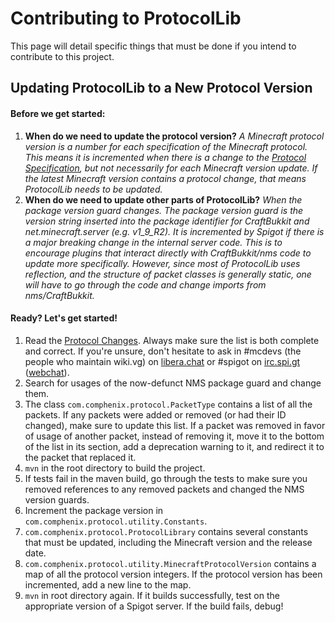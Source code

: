 Contributing to ProtocolLib
===========================
This page will detail specific things that must be done if you intend to contribute to this project.

## Updating ProtocolLib to a New Protocol Version
#### Before we get started:
1. **When do we need to update the protocol version?**
    _A Minecraft protocol version is a number for each specification of the Minecraft protocol.
    This means it is incremented when there is a change to the [Protocol Specification](http://wiki.vg/Protocol),
    but not necessarily for each Minecraft version update. If the latest Minecraft version contains a protocol change,
    that means ProtocolLib needs to be updated._
2. **When do we need to update other parts of ProtocolLib?**
    _When the package version guard changes. The package version guard is the version string inserted
    into the package identifier for CraftBukkit and net.minecraft.server (e.g. v1_9_R2). It is incremented
    by Spigot if there is a major breaking change in the internal server code. This is to encourage plugins
    that interact directly with CraftBukkit/nms code to update more specifically. However, since most of
    ProtocolLib uses reflection, and the structure of packet classes is generally static, one will have
    to go through the code and change imports from nms/CraftBukkit._

#### Ready? Let's get started!
1. Read the [Protocol Changes](http://wiki.vg/Protocol_History). Always make sure the list is both
complete and correct. If you're unsure, don't hesitate to ask in #mcdevs (the people who maintain wiki.vg) on [libera.chat](http://libera.chat)
or #spigot on [irc.spi.gt](http://irc.spi.gt) ([webchat](https://irc.spi.gt/iris/?channels=spigot)).
2. Search for usages of the now-defunct NMS package guard and change them.
3. The class `com.comphenix.protocol.PacketType` contains a list of all the packets. If any packets were added or removed
(or had their ID changed), make sure to update this list. If a packet was removed
in favor of usage of another packet, instead of removing it, move it to the bottom of the list
in its section, add a deprecation warning to it, and redirect it to the packet that replaced it.
4. `mvn` in the root directory to build the project.
5. If tests fail in the maven build, go through the tests to make sure you removed references to any removed packets
and changed the NMS version guards.
6. Increment the package version in `com.comphenix.protocol.utility.Constants`.
7. `com.comphenix.protocol.ProtocolLibrary` contains several constants that must be updated, including the Minecraft version
and the release date.
8. `com.comphenix.protocol.utility.MinecraftProtocolVersion` contains a map of all the protocol version integers.
If the protocol version has been incremented, add a new line to the map.
9. `mvn` in root directory again. If it builds successfully, test on the appropriate version of a Spigot server. If
the build fails, debug!
